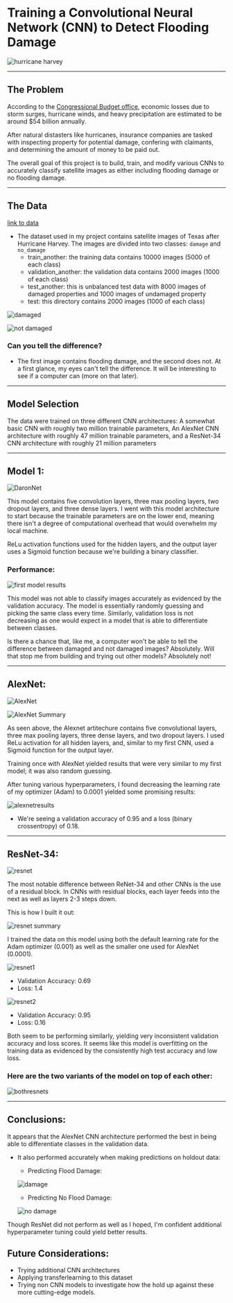 # Training a Convolutional Neural Network (CNN) to Detect Flooding Damage


![hurricane harvey](visualizations/ezgif.com-video-to-gif.gif)


---------------------------------------------

## The Problem

According to the [Congressional Budget office](https://www.cbo.gov/publication/55360#:~:text=CBO%20estimates%20that%20expected%20annual,related%20flooding%20totals%20%2417%20billion.), economic losses due to storm surges, hurricane winds, and heavy precipitation are estimated to be around $54 billion annually.

After natural distasters like hurricanes, insurance companies are tasked with inspecting property for potential damage, confering with claimants, and determining the amount of money to be paid out.

The overall goal of this project is to build, train, and modify various CNNs to accurately classify satellite images as either including flooding damage or no flooding damage.

-----------------------------------------------

## The Data

[link to data](https://www.kaggle.com/kmader/satellite-images-of-hurricane-damage)

* The dataset used in my project contains satellite images of Texas after Hurricane Harvey. The images are divided into two classes: `damage` and `no_damage`
  * train_another: the training data contains 10000 images (5000 of each class)
  * validation_another: the validation data contains 2000 images (1000 of each class)
  * test_another: this is unbalanced test data with 8000 images of damaged properties and 1000 images of undamaged property
  * test: this directory contains 2000 images (1000 of each class)

![damaged](visualizations/damaged.png)

![not damaged](visualizations/no_damage.png)

### Can you tell the difference?

* The first image contains flooding damage, and the second does not. At a first glance, my eyes can't tell the difference. It will be interesting to see if a computer can (more on that later).

-------------------------------------------------

## Model Selection

The data were trained on three different CNN architectures: A somewhat basic CNN with roughly two million trainable parameters, An AlexNet CNN architecture with roughly 47 million trainable parameters, and a ResNet-34 CNN architecture with roughly 21 million parameters

---------------------------------------------

## Model 1:

![DaronNet](visualizations/real-first-cnn.png)

This model contains five convolution layers, three max pooling layers, two dropout layers, and three dense layers. I went with this model architecture to start because the trainable parameters are on the lower end, meaning there isn't a degree of computational overhead that would overwhelm my local machine.

ReLu activation functions used for the hidden layers, and the output layer uses a Sigmoid function because we're building a binary classifier. 

### Performance:

![first model results](visualizations/firstmodelresults.png)

This model was not able to classify images accurately as evidenced by the validation accuracy. The model is essentially randomly guessing and picking the same class every time. Similarly, validation loss is not decreasing as one would expect in a model that is able to differentiate between classes. 

Is there a chance that, like me, a computer won't be able to tell the difference between damaged and not damaged images? Absolutely. Will that stop me from building and trying out other models? Absolutely not!

-------------------------------------------------

## AlexNet:

![AlexNet](visualizations/alexnet.png)


![AlexNet Summary](visualizations/alexnet-summary.png)

As seen above, the Alexnet artitechure contains five convolutional layers, three max pooling layers, three dense layers, and two dropout layers. I used ReLu activation for all hidden layers, and, similar to my first CNN, used a Sigmoid function for the output layer.

Training once with AlexNet yielded results that were very similar to my first model; it was also random guessing.

After tuning various hyperparameters, I found decreasing the learning rate of my optimizer (Adam) to 0.0001 yielded some promising results:

![alexnetresults](visualizations/alexnetresults.png)

* We're seeing a validation accuracy of 0.95 and a loss (binary crossentropy) of 0.18.

---------------------------------

## ResNet-34:

![resnet](visualizations/resnet.png)

The most notable difference between ReNet-34 and other CNNs is the use of a residual block. In CNNs with residual blocks, each layer feeds into the next as well as layers 2-3 steps down.

This is how I built it out:

![resnet summary](visualizations/resnet-summary.png)


I trained the data on this model using both the default learning rate for the Adam optimizer (0.001) as well as the smaller one used for AlexNet (0.0001).

![resnet1](visualizations/resnet1results.png)

* Validation Accuracy: 0.69
* Loss: 1.4

![resnet2](visualizations/resnet2results.png)

* Validation Accuracy: 0.95
* Loss: 0.16

Both seem to be performing similarly, yielding very inconsistent validation accuracy and loss scores. It seems like this model is overfitting on the training data as evidenced by the consistently high test accuracy and low loss.

### Here are the two variants of the model on top of each other:

![bothresnets](visualizations/bothresnets.png)

---------------------------------

## Conclusions:

It appears that the AlexNet CNN architecture performed the best in being able to differentiate classes in the validation data. 

* It also performed accurately when making predictions on holdout data:

  * Predicting Flood Damage:

  ![damage](visualizations/damage-prediction.png)

  * Predicting No Flood Damage:


  ![no damage](visualizations/nodamage-prediction.jpg)



Though ResNet did not perform as well as I hoped, I'm confident additional hyperparameter tuning could yield better results.

## Future Considerations:

* Trying additional CNN architectures
* Applying transferlearning to this dataset
* Trying non CNN models to investigate how the hold up against these more cutting-edge models.











